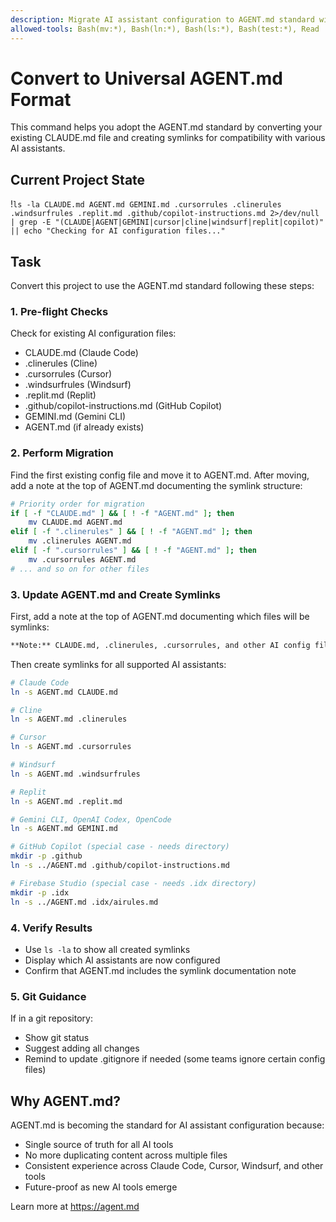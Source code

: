 ```yaml
---
description: Migrate AI assistant configuration to AGENT.md standard with universal compatibility
allowed-tools: Bash(mv:*), Bash(ln:*), Bash(ls:*), Bash(test:*), Read
---
```


# Convert to Universal AGENT.md Format

This command helps you adopt the AGENT.md standard by converting your existing CLAUDE.md file and creating symlinks for compatibility with various AI assistants.

## Current Project State
!`ls -la CLAUDE.md AGENT.md GEMINI.md .cursorrules .clinerules .windsurfrules .replit.md .github/copilot-instructions.md 2>/dev/null | grep -E "(CLAUDE|AGENT|GEMINI|cursor|cline|windsurf|replit|copilot)" || echo "Checking for AI configuration files..."`

## Task

Convert this project to use the AGENT.md standard following these steps:

### 1. Pre-flight Checks
Check for existing AI configuration files:
- CLAUDE.md (Claude Code)
- .clinerules (Cline)
- .cursorrules (Cursor)
- .windsurfrules (Windsurf)
- .replit.md (Replit)
- .github/copilot-instructions.md (GitHub Copilot)
- GEMINI.md (Gemini CLI)
- AGENT.md (if already exists)

### 2. Perform Migration
Find the first existing config file and move it to AGENT.md. After moving, add a note at the top of AGENT.md documenting the symlink structure:
```bash
# Priority order for migration
if [ -f "CLAUDE.md" ] && [ ! -f "AGENT.md" ]; then
    mv CLAUDE.md AGENT.md
elif [ -f ".clinerules" ] && [ ! -f "AGENT.md" ]; then
    mv .clinerules AGENT.md
elif [ -f ".cursorrules" ] && [ ! -f "AGENT.md" ]; then
    mv .cursorrules AGENT.md
# ... and so on for other files
```

### 3. Update AGENT.md and Create Symlinks
First, add a note at the top of AGENT.md documenting which files will be symlinks:
```markdown
**Note:** CLAUDE.md, .clinerules, .cursorrules, and other AI config files are symlinks to AGENT.md in this project.
```

Then create symlinks for all supported AI assistants:
```bash
# Claude Code
ln -s AGENT.md CLAUDE.md

# Cline
ln -s AGENT.md .clinerules

# Cursor
ln -s AGENT.md .cursorrules

# Windsurf
ln -s AGENT.md .windsurfrules

# Replit
ln -s AGENT.md .replit.md

# Gemini CLI, OpenAI Codex, OpenCode
ln -s AGENT.md GEMINI.md

# GitHub Copilot (special case - needs directory)
mkdir -p .github
ln -s ../AGENT.md .github/copilot-instructions.md

# Firebase Studio (special case - needs .idx directory)
mkdir -p .idx
ln -s ../AGENT.md .idx/airules.md
```

### 4. Verify Results
- Use `ls -la` to show all created symlinks
- Display which AI assistants are now configured
- Confirm that AGENT.md includes the symlink documentation note

### 5. Git Guidance
If in a git repository:
- Show git status
- Suggest adding all changes
- Remind to update .gitignore if needed (some teams ignore certain config files)

## Why AGENT.md?

AGENT.md is becoming the standard for AI assistant configuration because:
- Single source of truth for all AI tools
- No more duplicating content across multiple files
- Consistent experience across Claude Code, Cursor, Windsurf, and other tools
- Future-proof as new AI tools emerge

Learn more at https://agent.md